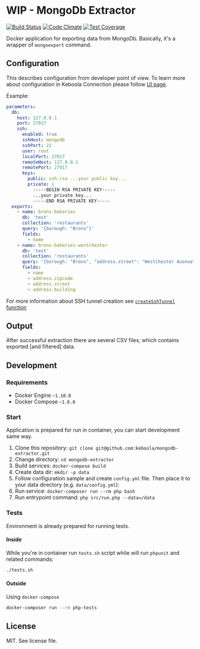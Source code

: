 # WIP - MongoDb Extractor

[![Build Status](https://travis-ci.org/keboola/mongodb-extractor.svg?branch=master)](https://travis-ci.org/keboola/mongodb-extractor)
[![Code Climate](https://codeclimate.com/github/keboola/mongodb-extractor/badges/gpa.svg)](https://codeclimate.com/github/keboola/mongodb-extractor)
[![Test Coverage](https://codeclimate.com/github/keboola/mongodb-extractor/badges/coverage.svg)](https://codeclimate.com/github/keboola/mongodb-extractor/coverage)

Docker application for exporting data from MongoDb. Basically, it's a wrapper of `mongoexport`
command.

## Configuration

This describes configuration from developer point of view. To learn more about configuration in
Keboola Connection please follow [UI page](https://github.com/keboola/mongodb-extractor/blob/master/UI.md).

Example:

```yaml
parameters:
  db:
    host: 127.0.0.1
    port: 27017
    ssh:
      enabled: true
      sshHost: mongodb
      sshPort: 22
      user: root
      localPort: 27017
      remoteHost: 127.0.0.1
      remotePort: 27017
      keys:
        public: ssh-rsa ...your public key...
        private: |
          -----BEGIN RSA PRIVATE KEY-----
          ...your private key...
          -----END RSA PRIVATE KEY-----
  exports:
    - name: bronx-bakeries
      db: 'test'
      collection: 'restaurants'
      query: '{borough: "Bronx"}'
      fields:
        - name
    - name: bronx-bakeries-westchester
      db: 'test'
      collection: 'restaurants'
      query: '{borough: "Bronx", "address.street": "Westchester Avenue"}'
      fields:
        - name
        - address.zipcode
        - address.street
        - address.building
```
For more information about SSH tunnel creation see [`createSshTunnel` function](https://github.com/keboola/db-extractor-common/blob/8e66dc9/src/Keboola/DbExtractor/Extractor/Extractor.php#L47)

## Output

After successful extraction there are several CSV files, which contains exported [and filtered] data.

## Development

### Requirements

- Docker Engine `~1.10.0`
- Docker Compose `~1.6.0`

### Start

Application is prepared for run in container, you can start development same way.

1. Clone this repository: `git clone git@github.com:keboola/mongodb-extractor.git`
2. Change directory: `cd mongodb-extractor`
3. Build services: `docker-compose build`
4. Create data dir: `mkdir -p data`
5. Follow configuration sample and create `config.yml` file. Then place it to your data directory (e.g. `data/config.yml`):
6. Run service: `docker-composer run --rm php bash`
7. Run entrypoint command: `php src/run.php --data=/data`

### Tests

Environment is already prepared for running tests.

#### Inside

While you're in container run `tests.sh` script while will run `phpunit` and related commands:

```bash
./tests.sh
```

#### Outside

Using `docker-compose`

```bash
docker-composer run --rm php-tests
```

## License

MIT. See license file.
